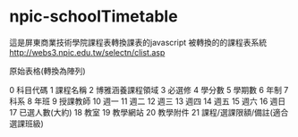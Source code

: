 npic-schoolTimetable
====================

這是屏東商業技術學院課程表轉換課表的javascript
被轉換的的課程表系統 http://webs3.npic.edu.tw/selectn/clist.asp

原始表格(轉換為陣列)

 0 科目代碼
 1 課程名稱
 2 博雅涵養課程領域
 3 必選修
 4 學分數
 5 學期數
 6 年制
 7 科系
 8 年班
 9 授課教師
10 週一
11 週二
12 週三
13 週四
14 週五
15 週六
16 週日
17 已選人數(大約)
18 教室
19 教學網站
20 教學附件
21 課程/選課限額/備註(適合選課班級)
